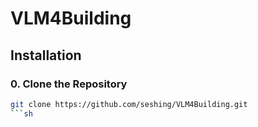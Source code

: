 # VLM4Building

## Installation

### 0. Clone the Repository

```sh
git clone https://github.com/seshing/VLM4Building.git
```sh
